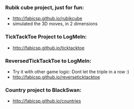 ### Rubik cube project, just for fun:
* http://fabicsp.github.io/rubikcube
* simulated the 3D moves, in 2 dimensions

### TickTackToe Project to LogMeIn:
* http://fabicsp.github.io/ticktacktoe

### ReversedTickTackToe to LogMeIn:
* Try it with other game logic: Dont let the triple in a row :)
* http://fabicsp.github.io/reverseticktacktoe

### Country project to BlackSwan:
* http://fabicsp.github.io/countries



